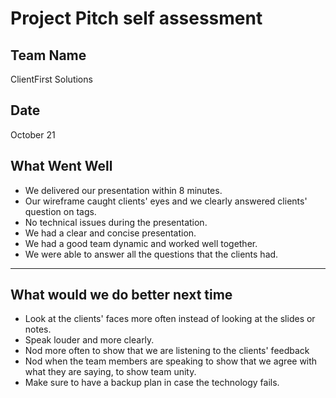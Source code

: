 # Project Pitch self assessment

## Team Name
ClientFirst Solutions

## Date
October 21

## What Went Well
- We delivered our presentation within 8 minutes.
- Our wireframe caught clients' eyes and we clearly answered clients' question on tags.
- No technical issues during the presentation.
- We had a clear and concise presentation.
- We had a good team dynamic and worked well together.
- We were able to answer all the questions that the clients had.

---

## What would we do better next time
- Look at the clients' faces more often instead of looking at the slides or notes.
- Speak louder and more clearly.
- Nod more often to show that we are listening to the clients' feedback
- Nod when the team members are speaking to show that we agree with what they are saying, to show team unity.
- Make sure to have a backup plan in case the technology fails.
